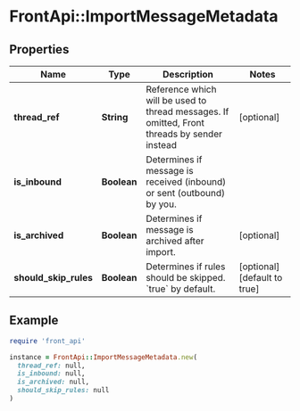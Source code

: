 # FrontApi::ImportMessageMetadata

## Properties

| Name | Type | Description | Notes |
| ---- | ---- | ----------- | ----- |
| **thread_ref** | **String** | Reference which will be used to thread messages. If  omitted, Front threads by sender instead | [optional] |
| **is_inbound** | **Boolean** | Determines if message is received (inbound) or sent (outbound) by you. |  |
| **is_archived** | **Boolean** | Determines if message is archived after import. | [optional] |
| **should_skip_rules** | **Boolean** | Determines if rules should be skipped. &#x60;true&#x60; by default. | [optional][default to true] |

## Example

```ruby
require 'front_api'

instance = FrontApi::ImportMessageMetadata.new(
  thread_ref: null,
  is_inbound: null,
  is_archived: null,
  should_skip_rules: null
)
```

